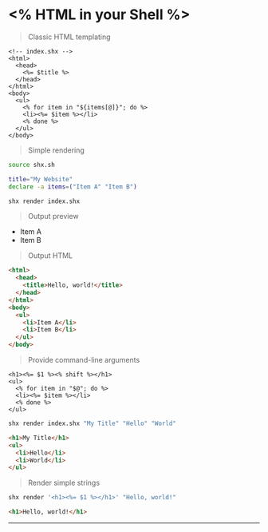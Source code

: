 # <% HTML in your Shell %>

> Classic HTML templating

```erb
<!-- index.shx -->
<html>
  <head>
    <%= $title %>
  </head>
</html>
<body>
  <ul>
    <% for item in "${items[@]}"; do %>
    <li><%= $item %></li>
    <% done %>
  </ul>
</body>
```

> Simple rendering

```sh
source shx.sh

title="My Website"
declare -a items=("Item A" "Item B")

shx render index.shx
```

> Output preview

 - Item A
 - Item B

> Output HTML

```html
<html>
  <head>
    <title>Hello, world!</title>
  </head>
</html>
<body>
  <ul>
    <li>Item A</li>
    <li>Item B</li>
  </ul>
</body>
```

> Provide command-line arguments

```erb
<h1><%= $1 %><% shift %></h1>
<ul>
  <% for item in "$@"; do %>
  <li><%= $item %></li>
  <% done %>
</ul>
```

```sh
shx render index.shx "My Title" "Hello" "World"
```

```html
<h1>My Title</h1>
<ul>
  <li>Hello</li>
  <li>World</li>
</ul>
```

> Render simple strings

```sh
shx render '<h1><%= $1 %></h1>' "Hello, world!"
```

```html
<h1>Hello, world!</h1>
```

---
